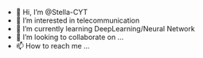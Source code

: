 - 👋 Hi, I’m @Stella-CYT
- 👀 I’m interested in telecommunication
- 🌱 I’m currently learning DeepLearning/Neural Network
- 💞️ I’m looking to collaborate on ...
- 📫 How to reach me ...

<!---
Stella-CYT/Stella-CYT is a ✨ special ✨ repository because its `README.md` (this file) appears on your GitHub profile.
You can click the Preview link to take a look at your changes.
--->
